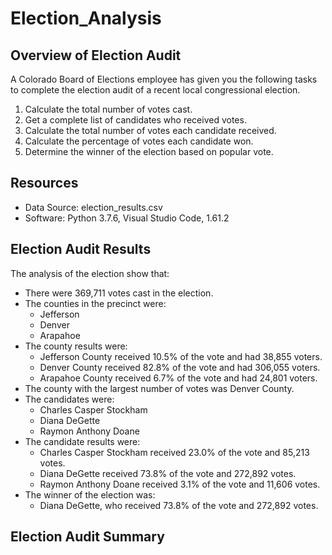 # Election_Analysis

## Overview of Election Audit
A Colorado Board of Elections employee has given you the following tasks to complete the election audit of a recent local congressional election.

1. Calculate the total number of votes cast.
2. Get a complete list of candidates who received votes.
3. Calculate the total number of votes each candidate received.
4. Calculate the percentage of votes each candidate won.
5. Determine the winner of the election based on popular vote.

## Resources
- Data Source: election_results.csv
- Software: Python 3.7.6, Visual Studio Code, 1.61.2

## Election Audit Results
The analysis of the election show that:
- There were 369,711 votes cast in the election.
- The counties in the precinct were:
    - Jefferson
    - Denver
    - Arapahoe
- The county results were:
    - Jefferson County received 10.5% of the vote and had 38,855 voters.
    - Denver County received 82.8% of the vote and had 306,055 voters.
    - Arapahoe County received 6.7% of the vote and had 24,801 voters.
- The county with the largest number of votes was Denver County.
- The candidates were: 
    - Charles Casper Stockham
    - Diana DeGette
    - Raymon Anthony Doane
- The candidate results were:
    - Charles Casper Stockham received 23.0% of the vote and 85,213 votes.
    - Diana DeGette received 73.8% of the vote and 272,892 votes.
    - Raymon Anthony Doane received 3.1% of the vote and 11,606 votes.
- The winner of the election was:
    - Diana DeGette, who received 73.8% of the vote and 272,892 votes.

## Election Audit Summary
